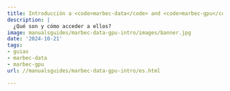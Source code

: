```yaml
---
title: Introducción a <code>marbec-data</code> and <code>marbec-gpu</code>
description: |
  ¿Qué son y cómo acceder a ellos?
image: manualsguides/marbec-data-gpu-intro/images/banner.jpg
date: '2024-10-21'
tags:
- guias
- marbec-data
- marbec-gpu
url: //manualsguides/marbec-data-gpu-intro/es.html

---
```

